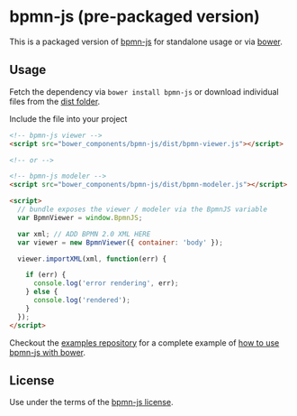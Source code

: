 # bpmn-js (pre-packaged version)

This is a packaged version of [bpmn-js](https://github.com/bpmn-io/bpmn-js) for standalone usage or via [bower](http://bower.io).


## Usage

Fetch the dependency via `bower install bpmn-js` or download individual files from the [dist folder](https://github.com/bpmn-io/bower-bpmn-js/tree/master/dist).

Include the file into your project

```html
<!-- bpmn-js viewer -->
<script src="bower_components/bpmn-js/dist/bpmn-viewer.js"></script>

<!-- or -->

<!-- bpmn-js modeler -->
<script src="bower_components/bpmn-js/dist/bpmn-modeler.js"></script>

<script>
  // bundle exposes the viewer / modeler via the BpmnJS variable
  var BpmnViewer = window.BpmnJS;

  var xml; // ADD BPMN 2.0 XML HERE
  var viewer = new BpmnViewer({ container: 'body' });

  viewer.importXML(xml, function(err) {

    if (err) {
      console.log('error rendering', err);
    } else {
      console.log('rendered');
    }
  });
</script>
```


Checkout the [examples repository](https://github.com/bpmn-io/bpmn-js-examples) for a complete example of [how to use bpmn-js with bower](https://github.com/bpmn-io/bpmn-js-examples/tree/master/simple-bower).


## License

Use under the terms of the [bpmn-js license](http://bpmn.io/license).
